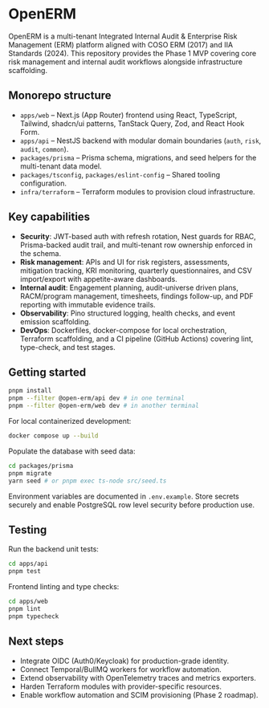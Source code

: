 # OpenERM

OpenERM is a multi-tenant Integrated Internal Audit & Enterprise Risk Management (ERM) platform
aligned with COSO ERM (2017) and IIA Standards (2024). This repository provides the Phase 1 MVP
covering core risk management and internal audit workflows alongside infrastructure scaffolding.

## Monorepo structure

- `apps/web` – Next.js (App Router) frontend using React, TypeScript, Tailwind, shadcn/ui patterns,
  TanStack Query, Zod, and React Hook Form.
- `apps/api` – NestJS backend with modular domain boundaries (`auth`, `risk`, `audit`, `common`).
- `packages/prisma` – Prisma schema, migrations, and seed helpers for the multi-tenant data model.
- `packages/tsconfig`, `packages/eslint-config` – Shared tooling configuration.
- `infra/terraform` – Terraform modules to provision cloud infrastructure.

## Key capabilities

- **Security**: JWT-based auth with refresh rotation, Nest guards for RBAC, Prisma-backed audit trail,
  and multi-tenant row ownership enforced in the schema.
- **Risk management**: APIs and UI for risk registers, assessments, mitigation tracking, KRI
  monitoring, quarterly questionnaires, and CSV import/export with appetite-aware dashboards.
- **Internal audit**: Engagement planning, audit-universe driven plans, RACM/program management,
  timesheets, findings follow-up, and PDF reporting with immutable evidence trails.
- **Observability**: Pino structured logging, health checks, and event emission scaffolding.
- **DevOps**: Dockerfiles, docker-compose for local orchestration, Terraform scaffolding, and a CI
  pipeline (GitHub Actions) covering lint, type-check, and test stages.

## Getting started

```sh
pnpm install
pnpm --filter @open-erm/api dev # in one terminal
pnpm --filter @open-erm/web dev # in another terminal
```

For local containerized development:

```sh
docker compose up --build
```

Populate the database with seed data:

```sh
cd packages/prisma
pnpm migrate
yarn seed # or pnpm exec ts-node src/seed.ts
```

Environment variables are documented in `.env.example`. Store secrets securely and enable PostgreSQL
row level security before production use.

## Testing

Run the backend unit tests:

```sh
cd apps/api
pnpm test
```

Frontend linting and type checks:

```sh
cd apps/web
pnpm lint
pnpm typecheck
```

## Next steps

- Integrate OIDC (Auth0/Keycloak) for production-grade identity.
- Connect Temporal/BullMQ workers for workflow automation.
- Extend observability with OpenTelemetry traces and metrics exporters.
- Harden Terraform modules with provider-specific resources.
- Enable workflow automation and SCIM provisioning (Phase 2 roadmap).

